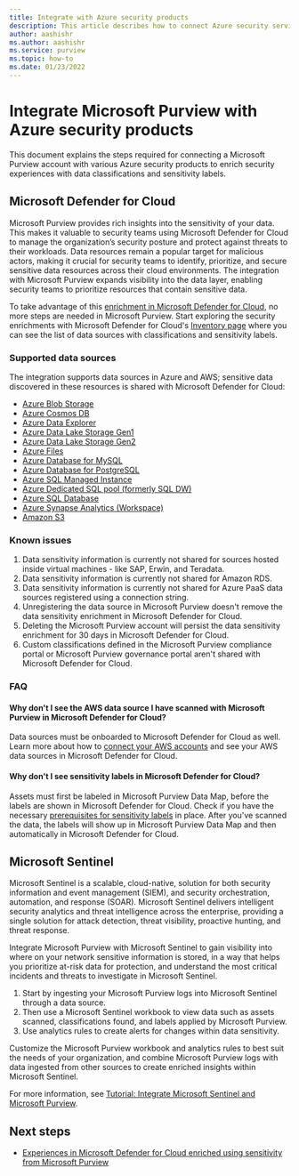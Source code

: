 ```yaml
---
title: Integrate with Azure security products
description: This article describes how to connect Azure security services and Microsoft Purview to get enriched security experiences.
author: aashishr
ms.author: aashishr
ms.service: purview
ms.topic: how-to
ms.date: 01/23/2022
---
```

# Integrate Microsoft Purview with Azure security products

This document explains the steps required for connecting a Microsoft Purview account with various Azure security products to enrich security experiences with data classifications and sensitivity labels.

## Microsoft Defender for Cloud

Microsoft Purview provides rich insights into the sensitivity of your data. This makes it valuable to security teams using Microsoft Defender for Cloud to manage the organization’s security posture and protect against threats to their workloads. Data resources remain a popular target for malicious actors, making it crucial for security teams to identify, prioritize, and secure sensitive data resources across their cloud environments. The integration with Microsoft Purview expands visibility into the data layer, enabling security teams to prioritize resources that contain sensitive data.

To take advantage of this [enrichment in Microsoft Defender for Cloud](../security-center/information-protection.md), no more steps are needed in Microsoft Purview. Start exploring the security enrichments with Microsoft Defender for Cloud's [Inventory page](https://portal.azure.com/#blade/Microsoft_Azure_Security/SecurityMenuBlade/25) where you can see the list of data sources with classifications and sensitivity labels.

### Supported data sources
The integration supports data sources in Azure and AWS; sensitive data discovered in these resources is shared with Microsoft Defender for Cloud:
- [Azure Blob Storage](./register-scan-azure-blob-storage-source.md)
- [Azure Cosmos DB](./register-scan-azure-cosmos-database.md)
- [Azure Data Explorer](./register-scan-azure-data-explorer.md)
- [Azure Data Lake Storage Gen1](./register-scan-adls-gen1.md)
- [Azure Data Lake Storage Gen2](./register-scan-adls-gen2.md)
- [Azure Files](./register-scan-azure-files-storage-source.md)
- [Azure Database for MySQL](./register-scan-azure-mysql-database.md)
- [Azure Database for PostgreSQL](./register-scan-azure-postgresql.md)
- [Azure SQL Managed Instance](./register-scan-azure-sql-managed-instance.md)
- [Azure Dedicated SQL pool (formerly SQL DW)](./register-scan-azure-synapse-analytics.md)
- [Azure SQL Database](./register-scan-azure-sql-database.md)
- [Azure Synapse Analytics (Workspace)](./register-scan-synapse-workspace.md)
- [Amazon S3](./register-scan-amazon-s3.md)

### Known issues
1. Data sensitivity information is currently not shared for sources hosted inside virtual machines - like SAP, Erwin, and Teradata.
2. Data sensitivity information is currently not shared for Amazon RDS.
3. Data sensitivity information is currently not shared for Azure PaaS data sources registered using a connection string. 
5. Unregistering the data source in Microsoft Purview doesn't remove the data sensitivity enrichment in Microsoft Defender for Cloud.
6. Deleting the Microsoft Purview account will persist the data sensitivity enrichment for 30 days in Microsoft Defender for Cloud.
7. Custom classifications defined in the Microsoft Purview compliance portal or Microsoft Purview governance portal aren't shared with Microsoft Defender for Cloud.

### FAQ
#### **Why don't I see the AWS data source I have scanned with Microsoft Purview in Microsoft Defender for Cloud?**

Data sources must be onboarded to Microsoft Defender for Cloud as well. Learn more about how to [connect your AWS accounts](../security-center/quickstart-onboard-aws.md) and see your AWS data sources in Microsoft Defender for Cloud.

#### **Why don't I see sensitivity labels in Microsoft Defender for Cloud?**

Assets must first be labeled in Microsoft Purview Data Map, before the labels are shown in Microsoft Defender for Cloud. Check if you have the necessary [prerequisites for sensitivity labels](./how-to-automatically-label-your-content.md) in place. After you've scanned the data, the labels will show up in Microsoft Purview Data Map and then automatically in Microsoft Defender for Cloud.

## Microsoft Sentinel

Microsoft Sentinel is a scalable, cloud-native, solution for both security information and event management (SIEM), and security orchestration, automation, and response (SOAR). Microsoft Sentinel delivers intelligent security analytics and threat intelligence across the enterprise, providing a single solution for attack detection, threat visibility, proactive hunting, and threat response.

Integrate Microsoft Purview with Microsoft Sentinel to gain visibility into where on your network sensitive information is stored, in a way that helps you prioritize at-risk data for protection, and understand the most critical incidents and threats to investigate in Microsoft Sentinel.

1. Start by ingesting your Microsoft Purview logs into Microsoft Sentinel through a data source.
1. Then use a Microsoft Sentinel workbook to view data such as assets scanned, classifications found, and labels applied by Microsoft Purview.
1. Use analytics rules to create alerts for changes within data sensitivity.

Customize the Microsoft Purview workbook and analytics rules to best suit the needs of your organization, and combine Microsoft Purview logs with data ingested from other sources to create enriched insights within Microsoft Sentinel.

For more information, see [Tutorial: Integrate Microsoft Sentinel and Microsoft Purview](../sentinel/purview-solution.md).

## Next steps
- [Experiences in Microsoft Defender for Cloud enriched using sensitivity from Microsoft Purview](../security-center/information-protection.md)